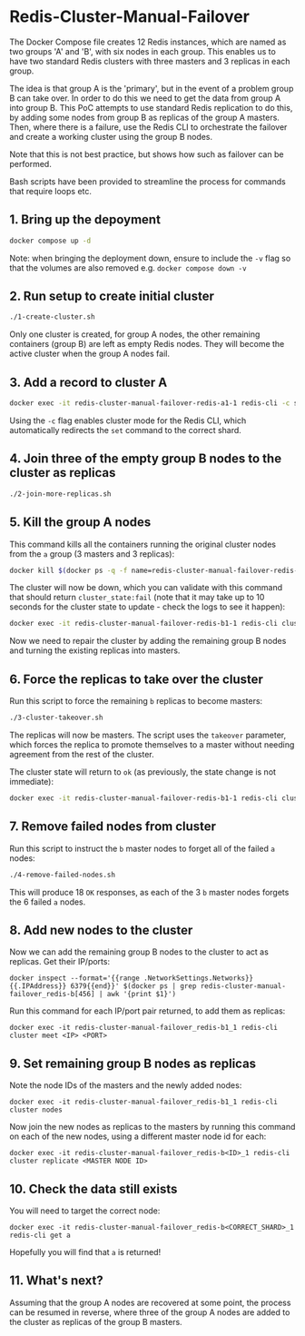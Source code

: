 # Redis-Cluster-Manual-Failover

The Docker Compose file creates 12 Redis instances, which are named as two groups 'A' and 'B', with six nodes in each group. This enables us to have two standard Redis clusters with three masters and 3 replicas in each group.

The idea is that group A is the 'primary', but in the event of a problem group B can take over. In order to do this we need to get the data from group A into group B. This PoC attempts to use standard Redis replication to do this, by adding some nodes from group B as replicas of the group A masters. Then, where there is a failure, use the Redis CLI to orchestrate the failover and create a working cluster using the group B nodes.

Note that this is not best practice, but shows how such as failover can be performed.

Bash scripts have been provided to streamline the process for commands that require loops etc.

## 1. Bring up the depoyment

```bash
docker compose up -d
```

Note: when bringing the deployment down, ensure to include the `-v` flag so that the volumes are also removed e.g. `docker compose down -v`

## 2. Run setup to create initial cluster

```bash
./1-create-cluster.sh
```

Only one cluster is created, for group A nodes, the other remaining containers (group B) are left as empty Redis nodes. They will become the active cluster when the group A nodes fail.

## 3. Add a record to cluster A

```bash
docker exec -it redis-cluster-manual-failover-redis-a1-1 redis-cli -c set a a
```

Using the `-c` flag enables cluster mode for the Redis CLI, which automatically redirects the `set` command to the correct shard.

## 4. Join three of the empty group B nodes to the cluster as replicas

```bash
./2-join-more-replicas.sh
```

## 5. Kill the group A nodes

This command kills all the containers running the original cluster nodes from the `a` group (3 masters and 3 replicas):

```bash
docker kill $(docker ps -q -f name=redis-cluster-manual-failover-redis-a)
```

The cluster will now be down, which you can validate with this command that should return `cluster_state:fail` (note that it may take up to 10 seconds for the cluster state to update - check the logs to see it happen):

```bash
docker exec -it redis-cluster-manual-failover-redis-b1-1 redis-cli cluster info | grep cluster_state
```
 
Now we need to repair the cluster by adding the remaining group B nodes and turning the existing replicas into masters.

## 6. Force the replicas to take over the cluster

Run this script to force the remaining `b` replicas to become masters: 

```bash
./3-cluster-takeover.sh
```

The replicas will now be masters. The script uses the `takeover` parameter, which forces the replica to promote themselves to a master without needing agreement from the rest of the cluster.

The cluster state will return to `ok` (as previously, the state change is not immediate):
```bash
docker exec -it redis-cluster-manual-failover-redis-b1-1 redis-cli cluster info | grep cluster_state
```

## 7. Remove failed nodes from cluster

Run this script to instruct the `b` master nodes to forget all of the failed `a` nodes:

```bash
./4-remove-failed-nodes.sh
```

This will produce 18 `OK` responses, as each of the 3 `b` master nodes forgets the 6 failed `a` nodes.

## 8. Add new nodes to the cluster

Now we can add the remaining group B nodes to the cluster to act as replicas. Get their IP/ports:

    docker inspect --format='{{range .NetworkSettings.Networks}}{{.IPAddress}} 6379{{end}}' $(docker ps | grep redis-cluster-manual-failover_redis-b[456] | awk '{print $1}')

Run this command for each IP/port pair returned, to add them as replicas:

    docker exec -it redis-cluster-manual-failover_redis-b1_1 redis-cli cluster meet <IP> <PORT>

## 9. Set remaining group B nodes as replicas

Note the node IDs of the masters and the newly added nodes:

    docker exec -it redis-cluster-manual-failover_redis-b1_1 redis-cli cluster nodes

Now join the new nodes as replicas to the masters by running this command on each of the new nodes, using a different master node id for each:

    docker exec -it redis-cluster-manual-failover_redis-b<ID>_1 redis-cli cluster replicate <MASTER NODE ID>

## 10. Check the data still exists

You will need to target the correct node:

    docker exec -it redis-cluster-manual-failover_redis-b<CORRECT_SHARD>_1 redis-cli get a

Hopefully you will find that `a` is returned!

## 11. What's next?

Assuming that the group A nodes are recovered at some point, the process can be resumed in reverse, where three of the group A nodes are added to the cluster as replicas of the group B masters.
